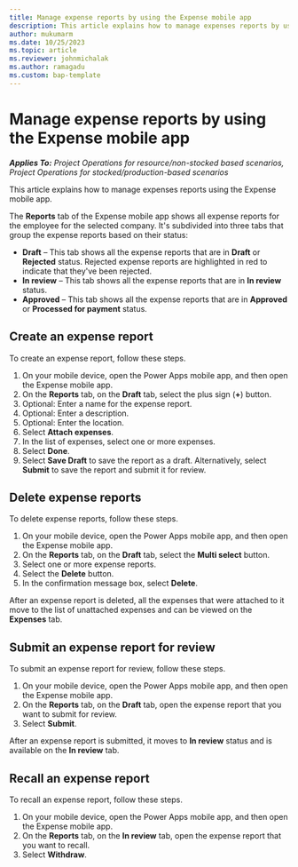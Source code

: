 ```yaml
---
title: Manage expense reports by using the Expense mobile app
description: This article explains how to manage expenses reports by using the Expense mobile app.
author: mukumarm
ms.date: 10/25/2023
ms.topic: article
ms.reviewer: johnmichalak
ms.author: ramagadu
ms.custom: bap-template
---
```


# Manage expense reports by using the Expense mobile app

_**Applies To:** Project Operations for resource/non-stocked based scenarios, Project Operations for stocked/production-based scenarios_

This article explains how to manage expenses reports using the Expense mobile app.

The **Reports** tab of the Expense mobile app shows all expense reports for the employee for the selected company. It's subdivided into three tabs that group the expense reports based on their status:

* **Draft** – This tab shows all the expense reports that are in **Draft** or **Rejected** status. Rejected expense reports are highlighted in red to indicate that they've been rejected.
* **In review** – This tab shows all the expense reports that are in **In review** status.
* **Approved** – This tab shows all the expense reports that are in **Approved** or **Processed for payment** status.

## Create an expense report

To create an expense report, follow these steps.

1. On your mobile device, open the Power Apps mobile app, and then open the Expense mobile app.
1. On the **Reports** tab, on the **Draft** tab, select the plus sign (**+**) button.
1. Optional: Enter a name for the expense report.
1. Optional: Enter a description.
1. Optional: Enter the location.
1. Select **Attach expenses**.
1. In the list of expenses, select one or more expenses.
1. Select **Done**.
1. Select **Save Draft** to save the report as a draft. Alternatively, select **Submit** to save the report and submit it for review.

## Delete expense reports

To delete expense reports, follow these steps.

1. On your mobile device, open the Power Apps mobile app, and then open the Expense mobile app.
1. On the **Reports** tab, on the **Draft** tab, select the **Multi select** button.
1. Select one or more expense reports.
1. Select the **Delete** button.
1. In the confirmation message box, select **Delete**.

After an expense report is deleted, all the expenses that were attached to it move to the list of unattached expenses and can be viewed on the **Expenses** tab.

## Submit an expense report for review

To submit an expense report for review, follow these steps.

1. On your mobile device, open the Power Apps mobile app, and then open the Expense mobile app.
1. On the **Reports** tab, on the **Draft** tab, open the expense report that you want to submit for review.
1. Select **Submit**.

After an expense report is submitted, it moves to **In review** status and is available on the **In review** tab.

## Recall an expense report

To recall an expense report, follow these steps.

1. On your mobile device, open the Power Apps mobile app, and then open the Expense mobile app.
1. On the **Reports** tab, on the **In review** tab, open the expense report that you want to recall.
1. Select **Withdraw**.

